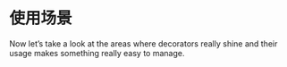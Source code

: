 # 使用场景

Now let’s take a look at the areas where decorators really shine and their usage makes something really easy to manage.